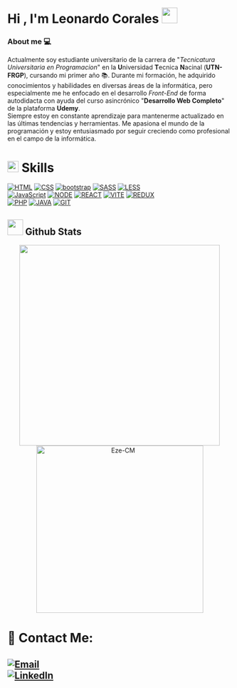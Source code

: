 # Hi , I'm Leonardo Corales  <img src="https://media.giphy.com/media/hvRJCLFzcasrR4ia7z/giphy.gif" width="35">
### About me 💻

Actualmente soy estudiante universitario de la carrera de "*Tecnicatura Universitaria en Programacion*" en la **U**niversidad **T**ecnica **N**acinal (**UTN-FRGP**), cursando mi primer año 📚. Durante mi formación, he adquirido conocimientos y habilidades en diversas áreas de la informática, pero especialmente me he enfocado en el desarrollo *Front-End* de forma autodidacta con ayuda del curso asincrónico "**Desarrollo Web Completo**" de la plataforma **Udemy**. </br>
Siempre estoy en constante aprendizaje para mantenerme actualizado en las últimas tendencias y herramientas. Me apasiona el mundo de la programación y estoy entusiasmado por seguir creciendo como profesional en el campo de la informática. </br>

# <img src="https://media2.giphy.com/media/QssGEmpkyEOhBCb7e1/giphy.gif?cid=ecf05e47a0n3gi1bfqntqmob8g9aid1oyj2wr3ds3mg700bl&rid=giphy.gif" width ="25"><b> Skills</b>
[![HTML](https://img.shields.io/badge/HTML-e06b12?style=for-the-badge&logo=html5&logoColor=white&labelColor=101010)]()
[![CSS](https://img.shields.io/badge/CSS-1283e0?&style=for-the-badge&logo=css3&logoColor=white&labelColor=101010)]()
[![bootstrap](https://img.shields.io/badge/bootstrap-9217FE?&style=for-the-badge&logo=bootstrap&logoColor=white&labelColor=101010)]()
[![SASS](https://img.shields.io/badge/SASS-F28E8E?style=for-the-badge&logo=SASS&logoColor=white&labelColor=101010)]()
[![LESS](https://img.shields.io/badge/LESS-1a3154?style=for-the-badge&logo=LESS&logoColor=white&labelColor=101010)]()
</br>
[![JavaScript](https://img.shields.io/badge/JavaScript-F7DF1E?style=for-the-badge&logo=javascript&logoColor=white&labelColor=101010)]()
[![NODE](https://img.shields.io/badge/NODE.JS-86be00?style=for-the-badge&logo=nodedotjs&logoColor=white&labelColor=101010)]()
[![REACT](https://img.shields.io/badge/REACT-1399c4?style=for-the-badge&logo=react&logoColor=white&labelColor=101010)]()
[![VITE](https://img.shields.io/badge/VITE-ffd52e?style=for-the-badge&logo=vite&logoColor=white&labelColor=101010)]()
[![REDUX](https://img.shields.io/badge/REDUX-7248b6?style=for-the-badge&logo=redux&logoColor=white&labelColor=101010)]()
</br>
[![PHP](https://img.shields.io/badge/php-1283e0?&style=for-the-badge&logo=php&logoColor=white&labelColor=101010)]()
[![JAVA](https://img.shields.io/badge/JAVA-1283e0?&style=for-the-badge&logo=eclipseide&logoColor=white&labelColor=101010)]()
[![GIT](https://img.shields.io/badge/GIT-red?&style=for-the-badge&logo=git&logoColor=white&labelColor=101010)]()

## <img src="https://media.giphy.com/media/iY8CRBdQXODJSCERIr/giphy.gif" width="35"><b> Github Stats </b>
<div align="center">
  <a href="https://github.com/Eze-CM/">
  <img src="https://github-readme-stats-sigma-five.vercel.app/api?username=Eze-CM&include_all_commits=true&count_private=true&show_icons=true&line_height=20&title_color=7A7ADB&icon_color=2234AE&text_color=D3D3D3&bg_color=0,000000,130F40" width="450"/>
  <img src="https://github-readme-stats-sigma-five.vercel.app/api/top-langs?username=Eze-CM&show_icons=true&locale=en&layout=compact&line_height=20&title_color=7A7ADB&icon_color=2234AE&text_color=D3D3D3&bg_color=0,000000,130F40" width="375"  alt="Eze-CM"/>
  </a>
</div>

# 📧 Contact Me:
[![Email](https://img.shields.io/badge/leo24corales@gmail.com-email_personal-D14836?style=for-the-badge&logo=gmail&logoColor=white&labelColor=101010)](mailto:leo24corales@gmail.com)
</br>
[![LinkedIn](https://img.shields.io/badge/LinkedIn-Leonardo_Corales-0077B5?style=for-the-badge&logo=linkedin&logoColor=white&labelColor=101010)](https://www.linkedin.com/in/leonardo-corales/)
---
<!-- [![](https://visitcount.itsvg.in/api?id=Eze-CM&icon=0&color=0)](https://visitcount.itsvg.in) -->

<!--
## 💰 Support Me
<div align="center">  
  <p><a href="https://bmc.link/leo24coral5"> <img align="center" src="https://cdn.buymeacoffee.com/buttons/v2/default-yellow.png" height="50" width="210" alt="(https://bmc.link/leo24coral5)" /></a></p></div>
 -->
